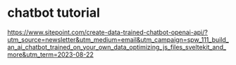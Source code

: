 # chatbot tutorial

<https://www.sitepoint.com/create-data-trained-chatbot-openai-api/?utm_source=newsletter&utm_medium=email&utm_campaign=spw_111_build_an_ai_chatbot_trained_on_your_own_data_optimizing_js_files_sveltekit_and_more&utm_term=2023-08-22>
